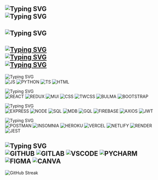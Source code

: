 ![Typing SVG](https://readme-typing-svg.demolab.com?font=Fira+Code&duration=4000&pause=6000&color=44F711&random=false&width=435&lines=Hi%2C+I'm+Richard!) <br>
![Typing SVG](https://readme-typing-svg.demolab.com?font=Fira+Code&duration=4000&pause=6000&color=29F7B5&random=false&width=435&lines=...a+Full-Stack+Software+Developer.) <br>
----- 
![Typing SVG](https://readme-typing-svg.demolab.com?font=Fira+Code&duration=4000&pause=60000&random=false&width=435&lines=<Los+Angeles%2C+CA>) <br>
-----
[![Typing SVG](https://readme-typing-svg.demolab.com?font=Fira+Code&duration=4000&pause=60000&color=E2F765&random=false&width=435&lines=<Portfolio>)](https://www.richardsong.dev) <br>
[![Typing SVG](https://readme-typing-svg.demolab.com?font=Fira+Code&duration=4000&pause=60000&color=E2F765&random=false&width=435&lines=<LinkedIn>)](https://www.linkedin.com/in/song-richard) <br>
[![Typing SVG](https://readme-typing-svg.demolab.com?font=Fira+Code&duration=4000&pause=60000&color=E2F765&random=false&width=435&lines=<Resume>)](https://www.richardsong.dev/assets/RICHARD%20SONG%20-%20RESUME.pdf) <br>
-----
![Typing SVG](https://readme-typing-svg.demolab.com?font=Fira+Code&duration=4000&pause=15000&color=f8f8ff&random=false&width=435&lines=<Languages>) <br>
![JS](https://img.shields.io/badge/JavaScript-323330?style=for-the-badge&logo=javascript&logoColor=F7DF1E)
![PYTHON](https://img.shields.io/badge/Python-FFD43B?style=for-the-badge&logo=python&logoColor=blue)
![TS](https://img.shields.io/badge/TypeScript-007ACC?style=for-the-badge&logo=typescript&logoColor=white)
![HTML](https://img.shields.io/badge/HTML5-E34F26?style=for-the-badge&logo=html5&logoColor=white)

![Typing SVG](https://readme-typing-svg.demolab.com?font=Fira+Code&duration=4000&pause=15000&color=f8f8ff&random=false&width=435&lines=<Front-End>) <br>
![REACT](https://img.shields.io/badge/React-20232A?style=for-the-badge&logo=react&logoColor=61DAFB)
![REDUX](https://img.shields.io/badge/Redux-593D88?style=for-the-badge&logo=redux&logoColor=white)
![MUI](https://img.shields.io/badge/Material%20UI-007FFF?style=for-the-badge&logo=mui&logoColor=white)
![CSS](https://img.shields.io/badge/CSS3-1572B6?style=for-the-badge&logo=css3&logoColor=white)
![TWCSS](https://img.shields.io/badge/Tailwind_CSS-38B2AC?style=for-the-badge&logo=tailwind-css&logoColor=white)
![BULMA](https://img.shields.io/badge/Bulma-00D1B2?style=for-the-badge&logo=Bulma&logoColor=white)
![BOOTSTRAP](https://img.shields.io/badge/Bootstrap-563D7C?style=for-the-badge&logo=bootstrap&logoColor=white)

![Typing SVG](https://readme-typing-svg.demolab.com?font=Fira+Code&duration=4000&pause=15000&color=f8f8ff&random=false&width=435&lines=<Back-End>:) <br>
![EXPRESS](https://img.shields.io/badge/Express%20js-000000?style=for-the-badge&logo=express&logoColor=white)
![NODE](https://img.shields.io/badge/Node%20js-339933?style=for-the-badge&logo=nodedotjs&logoColor=white)
![SQL](https://img.shields.io/badge/MySQL-005C84?style=for-the-badge&logo=mysql&logoColor=white)
![MDB](https://img.shields.io/badge/MongoDB-4EA94B?style=for-the-badge&logo=mongodb&logoColor=white)
![GQL](https://img.shields.io/badge/Apollo%20GraphQL-311C87?&style=for-the-badge&logo=Apollo%20GraphQL&logoColor=white)
![FIREBASE](https://img.shields.io/badge/firebase-ffca28?style=for-the-badge&logo=firebase&logoColor=black)
![AXIOS](https://img.shields.io/badge/axios-671ddf?&style=for-the-badge&logo=axios&logoColor=white)
![JWT](https://img.shields.io/badge/JWT-000000?style=for-the-badge&logo=JSON%20web%20tokens&logoColor=white)

![Typing SVG](https://readme-typing-svg.demolab.com?font=Fira+Code&duration=4000&pause=15000&color=f8f8ff&random=false&width=435&lines=<Testing/Deployment>) <br>
![POSTMAN](https://img.shields.io/badge/Postman-FF6C37?style=for-the-badge&logo=Postman&logoColor=white)
![INSOMNIA](https://img.shields.io/badge/Insomnia-5849be?style=for-the-badge&logo=Insomnia&logoColor=white)
![HEROKU](https://img.shields.io/badge/Heroku-430098?style=for-the-badge&logo=heroku&logoColor=white)
![VERCEL](https://img.shields.io/badge/Vercel-000000?style=for-the-badge&logo=vercel&logoColor=white)
![NETLIFY](https://img.shields.io/badge/Netlify-00C7B7?style=for-the-badge&logo=netlify&logoColor=white)
![RENDER](https://img.shields.io/badge/Render-46E3B7?style=for-the-badge&logo=render&logoColor=white)
![JEST](https://img.shields.io/badge/Jest-C21325?style=for-the-badge&logo=jest&logoColor=white)

![Typing SVG](https://readme-typing-svg.demolab.com?font=Fira+Code&duration=4000&pause=15000&color=f8f8ff&random=false&width=435&lines=<Tools>) <br>
![GITHUB](https://img.shields.io/badge/GitHub-100000?style=for-the-badge&logo=github&logoColor=white)
![GITLAB](https://img.shields.io/badge/GitLab-330F63?style=for-the-badge&logo=gitlab&logoColor=white)
![VSCODE](https://img.shields.io/badge/VSCode-0078D4?style=for-the-badge&logo=visual%20studio%20code&logoColor=white)
![PYCHARM](https://img.shields.io/badge/PyCharm-000000.svg?&style=for-the-badge&logo=PyCharm&logoColor=white)
![FIGMA](https://img.shields.io/badge/Figma-F24E1E?style=for-the-badge&logo=figma&logoColor=white)
![CANVA](https://img.shields.io/badge/Canva-%2300C4CC.svg?&style=for-the-badge&logo=Canva&logoColor=white)
-----
![GitHub Streak](https://streak-stats.demolab.com?user=Song-richard&theme=dark) <br>
